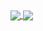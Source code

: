 <a href="https://github.com/anuraghazra/github-readme-stats">
  <img align="center" src="https://github-readme-stats.vercel.app/api?username=sirfischer&count_private=true&show_icons=true&hide_border=true&theme=dark" />
</a>
<a href="https://github.com/anuraghazra/convoychat">
  <img align="center" src="https://github-readme-stats.vercel.app/api/top-langs/?username=sirfischer&layout=compact&theme=dark&hide_border=true&layout=compact" />
</a>

<!--
**SirFischer/SirFischer** is a ✨ _special_ ✨ repository because its `README.md` (this file) appears on your GitHub profile.

Here are some ideas to get you started:

- 🔭 I’m currently working on ...
- 🌱 I’m currently learning ...
- 👯 I’m looking to collaborate on ...
- 🤔 I’m looking for help with ...
- 💬 Ask me about ...
- 📫 How to reach me: ...
- 😄 Pronouns: ...
- ⚡ Fun fact: ...
-->
